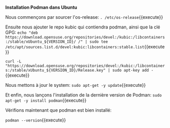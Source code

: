 
**Installation Podman dans Ubuntu**


Nous commençons par sourcer l'os-release:  `. /etc/os-release`{{execute}}

Ensuite nous ajouter le repo kubic qui contiendra podman, ainsi que la clé GPG: `echo "deb https://download.opensuse.org/repositories/devel:/kubic:/libcontainers:/stable/xUbuntu_${VERSION_ID}/ /" | sudo tee /etc/apt/sources.list.d/devel:kubic:libcontainers:stable.list`{{execute}}

`curl -L "https://download.opensuse.org/repositories/devel:/kubic:/libcontainers:/stable/xUbuntu_${VERSION_ID}/Release.key" | sudo apt-key add -`{{execute}}

Nous mettons à jour le system: `sudo apt-get -y update`{{execute}}

Et enfin, nous lançons l'installation de la dernière version de Podman: `sudo apt-get -y install podman`{{execute}}

Vérifions maintenant que podman est bien installé:  

`podman --version`{{execute}}

